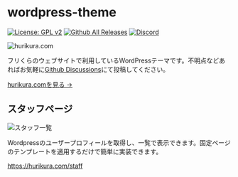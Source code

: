 # wordpress-theme

[![License: GPL v2](https://img.shields.io/badge/License-GPL%20v2-blue.svg)](https://www.gnu.org/licenses/old-licenses/gpl-2.0.en.html)
[![Github All Releases](https://img.shields.io/github/downloads/hurikura/wordpress-theme/total.svg)](https://github.com/hurikura/wordpress-theme/releases)
[![Discord](https://img.shields.io/discord/972742767224705044?color=%235865F2&label=Discord&logo=discord&logoColor=white)](https://discord.com/invite/UsbHGENsc2)

![hurikura.com](https://user-images.githubusercontent.com/91340399/203094850-2fd28b60-b34a-4dfa-9596-b3d0feb65ae2.png)

フリくらのウェブサイトで利用しているWordPressテーマです。不明点などあればお気軽に[Github Discussions](https://github.com/hurikura/wordpress-theme/discussions)にて投稿してください。

[hurikura.comを見る →](https://hurikura.com)

## スタッフページ

![スタッフ一覧](https://user-images.githubusercontent.com/91340399/203096242-57ec502c-bc58-4f80-a263-2c31b304a5c3.png)

Wordpressのユーザープロフィールを取得し、一覧で表示できます。固定ページのテンプレートを適用するだけで簡単に実装できます。

https://hurikura.com/staff